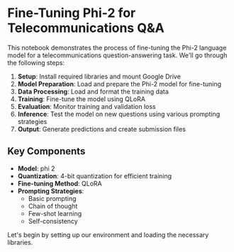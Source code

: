 # Fine-Tuning Phi-2 for Telecommunications Q&A

This notebook demonstrates the process of fine-tuning the Phi-2 language model for a telecommunications question-answering task. We'll go through the following steps:

1. **Setup**: Install required libraries and mount Google Drive
2. **Model Preparation**: Load and prepare the Phi-2 model for fine-tuning
3. **Data Processing**: Load and format the training data
4. **Training**: Fine-tune the model using QLoRA
5. **Evaluation**: Monitor training and validation loss
6. **Inference**: Test the model on new questions using various prompting strategies
7. **Output**: Generate predictions and create submission files

## Key Components

- **Model**: phi 2
- **Quantization**: 4-bit quantization for efficient training
- **Fine-tuning Method**: QLoRA 
- **Prompting Strategies**:
  - Basic prompting
  - Chain of thought
  - Few-shot learning
  - Self-consistency

Let's begin by setting up our environment and loading the necessary libraries.
